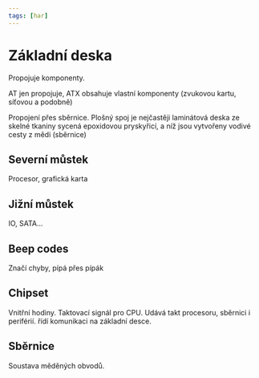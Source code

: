 ```yaml
---
tags: [har]
---
```

# Základní deska
Propojuje komponenty.

AT jen propojuje,
ATX obsahuje vlastní komponenty (zvukovou kartu, síťovou a podobně)

Propojení přes sběrnice.
Plošný spoj je nejčastěji laminátová deska ze skelné tkaniny sycená epoxidovou pryskyřicí, a níž jsou vytvořeny vodivé cesty z mědi (sběrnice)

## Severní můstek
Procesor, grafická karta
## Jižní můstek
IO, SATA...

## Beep codes
Značí chyby, pípá přes pípák

## Chipset
Vnitřní hodiny.
Taktovací signál pro CPU.
Udává takt procesoru, sběrnici i periférií.
řídí komunikaci na základní desce.

## Sběrnice
Soustava měděných obvodů.